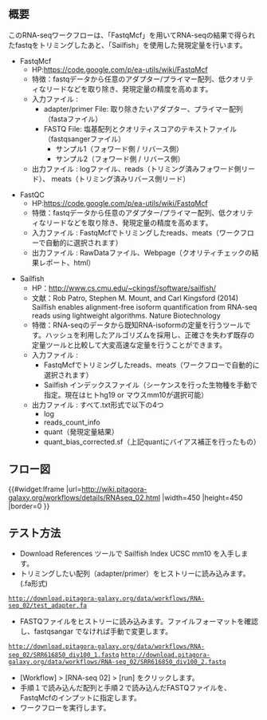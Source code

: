 
概要
----

このRNA-seqワークフローは、「FastqMcf」を用いてRNA-seqの結果で得られたfastqをトリミングしたあと、「Sailfish」を使用した発現定量を行います。

-   FastqMcf
    -   HP:<https://code.google.com/p/ea-utils/wiki/FastqMcf>
    -   特徴：fastqデータから任意のアダプター/プライマー配列、低クオリティなリードなどを取り除き、発現定量の精度を高めます。
    -   入力ファイル :
        -   adapter/primer File: 取り除きたいアダプター、プライマー配列（fastaファイル）
        -   FASTQ File: 塩基配列とクオリティスコアのテキストファイル（fastqsangerファイル）
            -   サンプル1（フォワード側 / リバース側）
            -   サンプル2（フォワード側 / リバース側）
    -   出力ファイル : logファイル、reads（トリミング済みフォワード側リード）、 meats（トリミング済みリバース側リード）

<!-- -->

-   FastQC
    -   HP:<https://code.google.com/p/ea-utils/wiki/FastqMcf>
    -   特徴：fastqデータから任意のアダプター/プライマー配列、低クオリティなリードなどを取り除き、発現定量の精度を高めます。
    -   入力ファイル : FastqMcfでトリミングしたreads、meats（ワークフローで自動的に選択されます）
    -   出力ファイル : RawDataファイル、Webpage（クオリティチェックの結果レポート、html）

<!-- -->

-   Sailfish
    -   HP：http://www.cs.cmu.edu/~ckingsf/software/sailfish/
    -   文献：Rob Patro, Stephen M. Mount, and Carl Kingsford (2014) Sailfish enables alignment-free isoform quantification from RNA-seq reads using lightweight algorithms. Nature Biotechnology
    -   特徴：RNA-seqのデータから既知RNA-isoformの定量を行うツールです。ハッシュを利用したアルゴリズムを採用し、正確さを失わず既存の定量ツールと比較して大変高速な定量を行うことができます。
    -   入力ファイル :
        -   FastqMcfでトリミングしたreads、meats（ワークフローで自動的に選択されます）
        -   Sailfish インデックスファイル（シーケンスを行った生物種を手動で指定。現在はヒトhg19 or マウスmm10が選択可能）
    -   出力ファイル : すべて.txt形式で以下の4つ
        -   log
        -   reads_count_info
        -   quant（発現定量結果）
        -   quant_bias_corrected.sf（上記quantにバイアス補正を行ったもの）

フロー図
--------

{{\#widget:Iframe |url=<http://wiki.pitagora-galaxy.org/workflows/details/RNAseq_02.html> |width=450 |height=450 |border=0 }}

テスト方法
----------

-   Download References ツールで Sailfish Index UCSC mm10 を入手します。
-   トリミングしたい配列（adapter/primer）をヒストリーに読み込みます。(.fa形式)

[`http://download.pitagora-galaxy.org/data/workflows/RNA-seq_02/test_adapter.fa`](http://download.pitagora-galaxy.org/data/workflows/RNA-seq_02/test_adapter.fa)

-   FASTQファイルをヒストリーに読み込みます。ファイルフォーマットを確認し、fastqsangar でなければ手動で変更します。

[`http://download.pitagora-galaxy.org/data/workflows/RNA-seq_02/SRR616850_div100_1.fastq`](http://download.pitagora-galaxy.org/data/workflows/RNA-seq_02/SRR616850_div100_1.fastq)
[`http://download.pitagora-galaxy.org/data/workflows/RNA-seq_02/SRR616850_div100_2.fastq`](http://download.pitagora-galaxy.org/data/workflows/RNA-seq_02/SRR616850_div100_2.fastq)

-   \[Workflow\] &gt; \[RNA-seq 02\] &gt; \[run\] をクリックします。
-   手順１で読み込んだ配列と手順２で読み込んだFASTQファイルを、FastqMcfのインプットに指定します。
-   ワークフローを実行します。
